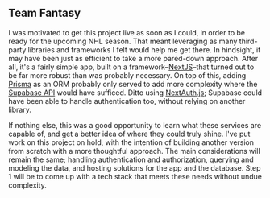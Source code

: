 ## Team Fantasy

I was motivated to get this project live as soon as I could, in order to be ready for the upcoming NHL season. That meant leveraging as many third-party libraries and frameworks I felt would help me get there. In hindsight, it may have been just as efficient to take a more pared-down approach. After all, it's a fairly simple app, built on a framework–[NextJS](https://nextjs.org/)–that turned out to be far more robust than was probably necessary. On top of this, adding [Prisma](https://www.prisma.io/) as an ORM probably only served to add more complexity where the [Supabase API](https://supabase.com/docs/reference/javascript/start) would have sufficed. Ditto using [NextAuth.js](https://next-auth.js.org/); Supabase could have been able to handle authentication too, without relying on another library.

If nothing else, this was a good opportunity to learn what these services are capable of, and get a better idea of where they could truly shine. I've put work on this project on hold, with the intention of building another version from scratch with a more thoughtful approach. The main considerations will remain the same; handling authentication and authorization, querying and modeling the data, and hosting solutions for the app and the database. Step 1 will be to come up with a tech stack that meets these needs without undue complexity.
